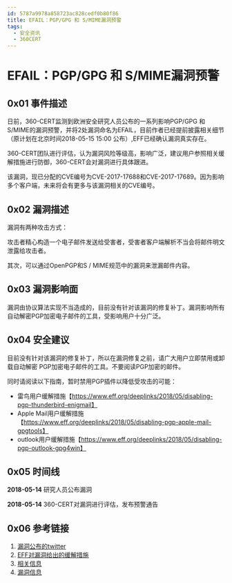 ```yaml
---
id: 5787a9978a858723ac828cedf0b80f86
title: EFAIL：PGP/GPG 和 S/MIME漏洞预警
tags: 
  - 安全资讯
  - 360CERT
---
```


# EFAIL：PGP/GPG 和 S/MIME漏洞预警

0x01 事件描述
---------


日前，360-CERT监测到欧洲安全研究人员公布的一系列影响PGP/GPG 和 S/MIME的漏洞预警，并将2处漏洞命名为EFAIL，目前作者已经提前披露相关细节（原计划在北京时间2018-05-15 15:00 公布）,EFF已经确认漏洞真实存在。


360-CERT团队进行评估，认为漏洞风险等级高，影响广泛，建议用户参照相关缓解措施进行防御，360-CERT会对漏洞进行具体跟进。


该漏洞，现已分配的CVE编号为CVE-2017-17688和CVE-2017-17689。因为影响多个客户端，未来将会有更多与该漏洞相关的CVE编号。


0x02 漏洞描述
---------


漏洞有两种攻击方式：


攻击者精心构造一个电子邮件发送给受害者，受害者客户端解析不当会将邮件明文泄露给攻击者。


其次，可以通过OpenPGP和S / MIME规范中的漏洞来泄漏邮件内容。


0x03 漏洞影响面
----------


漏洞由协议算法实现不当造成的，目前没有针对该漏洞的修复补丁。漏洞影响所有自动解密PGP加密电子邮件的工具，受影响用户十分广泛。


0x04 安全建议
---------


目前没有针对该漏洞的修复补丁，所以在漏洞修复之前，请广大用户立即禁用或卸载自动解密 PGP加密电子邮件的工具。不要阅读PGP加密的邮件。


同时请阅读以下指南，暂时禁用PGP插件以降低受攻击的可能：


* 雷鸟用户缓解措施【<https://www.eff.org/deeplinks/2018/05/disabling-pgp-thunderbird-enigmail】>
* Apple Mail用户缓解措施【<https://www.eff.org/deeplinks/2018/05/disabling-pgp-apple-mail-gpgtools】>
* outlook用户缓解措施【<https://www.eff.org/deeplinks/2018/05/disabling-pgp-outlook-gpg4win】>


0x05 时间线
--------


**2018-05-14** 研究人员公布漏洞


**2018-05-14** 360-CERT对漏洞进行评估，发布预警通告


0x06 参考链接
---------


1. [漏洞公布的twitter](https://twitter.com/seecurity/status/995906576170053633)
2. [EFF对漏洞给出的缓解措施](https://www.eff.org/deeplinks/2018/05/attention-pgp-users-new-vulnerabilities-require-you-take-action-now)
3. [相关信息](https://lists.gnupg.org/pipermail/gnupg-users/2018-May/060320.html)
4. [漏洞信息](https://efail.de/)


